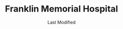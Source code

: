 ---
layout: location-page
date: Last Modified
description: "Local COVID-19 testing is available at Franklin Memorial Hospital in Farmington, Maine, USA."
permalink: "locations/maine/farmington/franklin-memorial-hospital/"
tags:
  - locations
  - maine
title: Franklin Memorial Hospital
uniqueName: franklin-memorial-hospital
state: Maine
stateAbbr: ME
hood: "Farmington"
address: "111 Franklin Health Commons"
city: "Farmington"
zip: "04938"
zipsNearby: "04406 04910 04535 04216 04911 04912 04210 04211 04212 04330 04332 04333 04336 04338 04530 04915 04917 04918 04217 04286 04920 04537 04549 04538 04008 04009 04539 04921 04011 04219 04220 04922 04923 04843 04847 04924 04221 04925 04419 04015 04016 04422 04926 04927 04341 04928 04021 04543 04223 04022 04929 04930 04224 04932 04426 04342 04225 04226 04024 04427 04227 04228 04933 04230 04029 04231 04935 04234 04343 04434 04936 04435 04937 04938 04940 04941 04032 04033 04034 04547 04037 04344 04345 04346 04939 04039 04236 04441 04485 04442 04443 04347 04237 04942 04040 04943 04238 04944 04239 04262 04348 04450 04349 04947 04263 04456 04240 04241 04243 04949 04849 04850 04222 04250 04252 04350 04253 04254 04255 04051 04950 04351 04256 04551 04257 04258 04259 04951 04464 04952 04352 04055 04553 04260 04558 04953 04261 04955 04956 04555 04957 04958 04057 04556 04265 04954 04961 04266 04962 04267 04353 04062 04268 04963 04964 04270 04354 04965 04271 04966 04562 04967 04969 04274 04069 04970 04071 04355 04357 04564 04275 04276 04280 04971 04479 04973 04975 04976 04978 04979 04077 04358 04013 04078 04359 04079 04281 04488 04982 04983 04984 04986 04086 04571 04987 04282 04862 04988 04989 04360 04572 04573 04864 04574 04088 04901 04903 04284 04285 04575 04287 04992 04985 04288 04289 04290 04291 04865 04576 04292 04294 04363 04364 04578 04579 04096 04097 03570 03579 03581 03593 03845 03847 03588 04075" 
mapUrl: "http://maps.apple.com/?q=Franklin+Memorial+Hospital&address=111+Franklin+Health+Commons,Farmington,Maine,04938"
locationType: Drive-thru
phone: "207-778-6031"
website: "undefined"
onlineBooking: undefined
closed: undefined
closedUpdate: May 25th, 2020
notes: "By appointment only. Requires doctor's referral."
days: Contact for hours of operation.
ctaMessage: Call 207-778-6031
ctaUrl: "tel:207-778-6031"
---